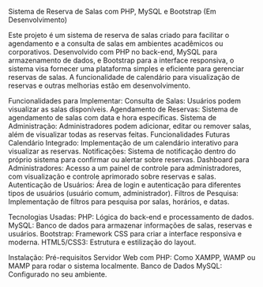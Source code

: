 Sistema de Reserva de Salas com PHP, MySQL e Bootstrap (Em Desenvolvimento)

Este projeto é um sistema de reserva de salas criado para facilitar o agendamento 
e a consulta de salas em ambientes acadêmicos ou corporativos. Desenvolvido com PHP no back-end,
MySQL para armazenamento de dados, e Bootstrap para a interface responsiva, o sistema visa fornecer
uma plataforma simples e eficiente para gerenciar reservas de salas. A funcionalidade de calendário para visualização
de reservas e outras melhorias estão em desenvolvimento.

Funcionalidades para Implementar:
Consulta de Salas: Usuários podem visualizar as salas disponíveis.
Agendamento de Reservas: Sistema de agendamento de salas com data e hora específicas.
Sistema de Administração: Administradores podem adicionar, editar ou remover salas, além de visualizar todas as reservas feitas.
Funcionalidades Futuras
Calendário Integrado: Implementação de um calendário interativo para visualizar as reservas.
Notificações: Sistema de notificação dentro do próprio sistema para confirmar ou alertar sobre reservas.
Dashboard para Administradores: Acesso a um painel de controle para administradores, com visualização e controle aprimorado sobre reservas e salas.
Autenticação de Usuários: Área de login e autenticação para diferentes tipos de usuários (usuário comum, administrador).
Filtros de Pesquisa: Implementação de filtros para pesquisa por salas, horários, e datas.

Tecnologias Usadas:
PHP: Lógica do back-end e processamento de dados.
MySQL: Banco de dados para armazenar informações de salas, reservas e usuários.
Bootstrap: Framework CSS para criar a interface responsiva e moderna.
HTML5/CSS3: Estrutura e estilização do layout.

Instalação:
Pré-requisitos
Servidor Web com PHP: Como XAMPP, WAMP ou MAMP para rodar o sistema localmente.
Banco de Dados MySQL: Configurado no seu ambiente.
